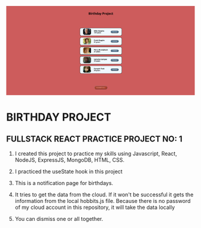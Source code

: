 ![example](client/src/birthdayProject.png)

# BIRTHDAY PROJECT

## FULLSTACK REACT PRACTICE PROJECT NO: 1

1. I created this project to practice my skills using Javascript, React, NodeJS, ExpressJS, MongoDB, HTML, CSS.

2. I practiced the useState hook in this project

3. This is a notification page for birthdays.

4. It tries to get the data from the cloud. If it won't be successful it gets the information from the local hobbits.js file. Because there is no password of my cloud account in this repository, it will take the data locally

5. You can dismiss one or all together.
